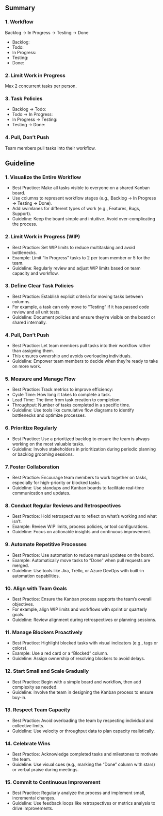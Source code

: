 ## Summary

### 1. Workflow

Backlog → In Progress → Testing → Done

- Backlog: 
- Todo: 
- In Progress: 
- Testing: 
- Done: 

### 2. Limit Work in Progress

Max 2 concurrent tasks per person.

### 3. Task Policies

- Backlog -> Todo:
- Todo -> In Progress:
- In Progress -> Testing:
- Testing -> Done:

### 4. Pull, Don’t Push

Team members pull tasks into their workflow.

## Guideline

### 1. Visualize the Entire Workflow

- Best Practice: Make all tasks visible to everyone on a shared Kanban board.
- Use columns to represent workflow stages (e.g., Backlog → In Progress → Testing → Done).
- Add swimlanes for different types of work (e.g., Features, Bugs, Support).
- Guideline: Keep the board simple and intuitive. Avoid over-complicating the process.

### 2. Limit Work in Progress (WIP)

- Best Practice: Set WIP limits to reduce multitasking and avoid bottlenecks.
- Example: Limit “In Progress” tasks to 2 per team member or 5 for the team.
- Guideline: Regularly review and adjust WIP limits based on team capacity and workflow.

### 3. Define Clear Task Policies

- Best Practice: Establish explicit criteria for moving tasks between columns.
- For example, a task can only move to “Testing” if it has passed code review and all unit tests.
- Guideline: Document policies and ensure they’re visible on the board or shared internally.

### 4. Pull, Don’t Push

- Best Practice: Let team members pull tasks into their workflow rather than assigning them.
- This ensures ownership and avoids overloading individuals.
- Guideline: Empower team members to decide when they’re ready to take on more work.

### 5. Measure and Manage Flow

- Best Practice: Track metrics to improve efficiency:
- Cycle Time: How long it takes to complete a task.
- Lead Time: The time from task creation to completion.
- Throughput: Number of tasks completed in a specific time.
- Guideline: Use tools like cumulative flow diagrams to identify bottlenecks and optimize processes.

### 6. Prioritize Regularly

- Best Practice: Use a prioritized backlog to ensure the team is always working on the most valuable tasks.
- Guideline: Involve stakeholders in prioritization during periodic planning or backlog grooming sessions.

### 7. Foster Collaboration

- Best Practice: Encourage team members to work together on tasks, especially for high-priority or blocked tasks.
- Guideline: Use standups and Kanban boards to facilitate real-time communication and updates.

### 8. Conduct Regular Reviews and Retrospectives

- Best Practice: Hold retrospectives to reflect on what’s working and what isn’t.
- Example: Review WIP limits, process policies, or tool configurations.
- Guideline: Focus on actionable insights and continuous improvement.

### 9. Automate Repetitive Processes

- Best Practice: Use automation to reduce manual updates on the board.
- Example: Automatically move tasks to “Done” when pull requests are merged.
- Guideline: Use tools like Jira, Trello, or Azure DevOps with built-in automation capabilities.

### 10. Align with Team Goals

- Best Practice: Ensure the Kanban process supports the team’s overall objectives.
- For example, align WIP limits and workflows with sprint or quarterly goals.
- Guideline: Review alignment during retrospectives or planning sessions.

### 11. Manage Blockers Proactively

- Best Practice: Highlight blocked tasks with visual indicators (e.g., tags or colors).
- Example: Use a red card or a “Blocked” column.
- Guideline: Assign ownership of resolving blockers to avoid delays.

### 12. Start Small and Scale Gradually

- Best Practice: Begin with a simple board and workflow, then add complexity as needed.
- Guideline: Involve the team in designing the Kanban process to ensure buy-in.

### 13. Respect Team Capacity

- Best Practice: Avoid overloading the team by respecting individual and collective limits.
- Guideline: Use velocity or throughput data to plan capacity realistically.

### 14. Celebrate Wins

- Best Practice: Acknowledge completed tasks and milestones to motivate the team.
- Guideline: Use visual cues (e.g., marking the “Done” column with stars) or verbal praise during meetings.

### 15. Commit to Continuous Improvement

- Best Practice: Regularly analyze the process and implement small, incremental changes.
- Guideline: Use feedback loops like retrospectives or metrics analysis to drive improvements.